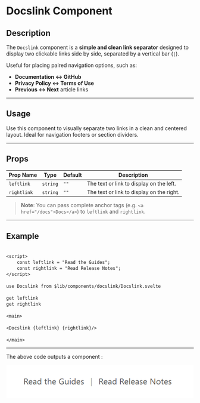 # Docslink Component

## Description
The `Docslink` component is a **simple and clean link separator** designed to display two clickable links side by side, separated by a vertical bar (`|`).

Useful for placing paired navigation options, such as:
- **Documentation ↔ GitHub**
- **Privacy Policy ↔ Terms of Use**
- **Previous ↔ Next** article links

---

## Usage

Use this component to visually separate two links in a clean and centered layout. Ideal for navigation footers or section dividers.

---

## Props

| Prop Name   | Type     | Default | Description                               |
| ----------- | -------- | ------- | ----------------------------------------- |
| `leftlink`  | `string` | `""`    | The text or link to display on the left.  |
| `rightlink` | `string` | `""`    | The text or link to display on the right. |


> **Note**: You can pass complete anchor tags (e.g. `<a href="/docs">Docs</a>`) to `leftlink` and `rightlink`.

---

## Example


```svelte

<script>
    const leftlink = "Read the Guides";
    const rightlink = "Read Release Notes";
</script>

use Docslink from $lib/components/docslink/Docslink.svelte

get leftlink
get rightlink

<main>

<Docslink {leftlink} {rightlink}/>

</main>

```

---

The above code outputs a component :

![Docslink image.](./docsImages/docsLinkImage.png "This is a Docslink component image.")
